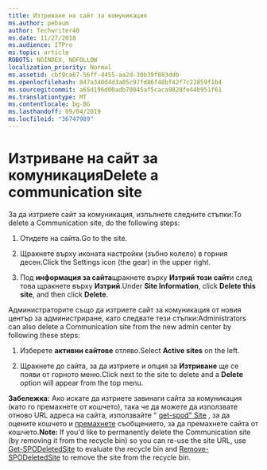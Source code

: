 ```yaml
---
title: Изтриване на сайт за комуникация
ms.author: pebaum
author: Techwriter40
ms.date: 11/27/2018
ms.audience: ITPro
ms.topic: article
ROBOTS: NOINDEX, NOFOLLOW
localization_priority: Normal
ms.assetid: cbf9ca67-56ff-4455-aa2d-30b39f883ddb
ms.openlocfilehash: 847a340d4d3a05c97fd86f48bf42f7c22859f1b4
ms.sourcegitcommit: a65d196d00adb70045af5caca9828fe44b951f61
ms.translationtype: MT
ms.contentlocale: bg-BG
ms.lasthandoff: 09/04/2019
ms.locfileid: "36747989"
---
```

# <a name="delete-a-communication-site"></a><span data-ttu-id="f2978-102">Изтриване на сайт за комуникация</span><span class="sxs-lookup"><span data-stu-id="f2978-102">Delete a communication site</span></span>

<span data-ttu-id="f2978-103">За да изтриете сайт за комуникация, изпълнете следните стъпки:</span><span class="sxs-lookup"><span data-stu-id="f2978-103">To delete a Communication site, do the following steps:</span></span> 
  
1. <span data-ttu-id="f2978-104">Отидете на сайта.</span><span class="sxs-lookup"><span data-stu-id="f2978-104">Go to the site.</span></span> 
  
2. <span data-ttu-id="f2978-105">Щракнете върху иконата настройки (зъбно колело) в горния десен.</span><span class="sxs-lookup"><span data-stu-id="f2978-105">Click the Settings icon (the gear) in the upper right.</span></span> 
  
3. <span data-ttu-id="f2978-106">Под **информация за сайта**щракнете върху **Изтрий този сайт**и след това щракнете върху **Изтрий**.</span><span class="sxs-lookup"><span data-stu-id="f2978-106">Under **Site Information**, click **Delete this site**, and then click **Delete**.</span></span> 
  
<span data-ttu-id="f2978-107">Администраторите също да изтриете сайт за комуникация от новия център за администриране, като следвате тези стъпки:</span><span class="sxs-lookup"><span data-stu-id="f2978-107">Administrators can also delete a Communication site from the new admin center by following these steps:</span></span> 
  
1. <span data-ttu-id="f2978-108">Изберете **активни сайтове** отляво.</span><span class="sxs-lookup"><span data-stu-id="f2978-108">Select **Active sites** on the left.</span></span> 
  
2. <span data-ttu-id="f2978-109">Щракнете до сайта, за да изтриете и опция за **Изтриване** ще се появи от горното меню.</span><span class="sxs-lookup"><span data-stu-id="f2978-109">Click next to the site to delete and a **Delete** option will appear from the top menu.</span></span> 
  
 <span data-ttu-id="f2978-110">**Забележка:** Ако искате да изтриете завинаги сайта за комуникация (като го премахнете от кошчето), така че да можете да използвате отново URL адреса на сайта, използвайте " [get-spod" Site](https://aka.ms/Get-SPODeletedSite) , за да оцените кошчето и [премахнете](https://aka.ms/Remove-SPODeletedSite) съобщението, за да премахнете сайта от кошчето.</span><span class="sxs-lookup"><span data-stu-id="f2978-110">**Note:** If you'd like to permanently delete the Communication site (by removing it from the recycle bin) so you can re-use the site URL, use [Get-SPODeletedSite](https://aka.ms/Get-SPODeletedSite) to evaluate the recycle bin and [Remove-SPODeletedSite](https://aka.ms/Remove-SPODeletedSite) to remove the site from the recycle bin.</span></span> 
  

